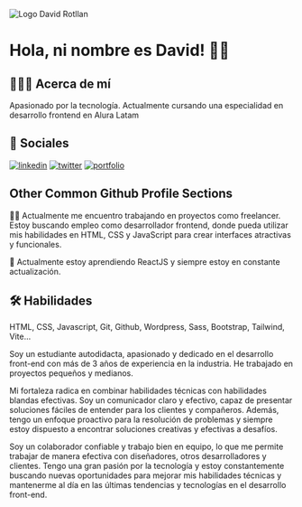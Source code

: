 ![Logo David Rotllan](https://www.abom.com.mx/invex/2019/00-Layouts/01-invex/imagenes/portada-david-rotllan.png)

# Hola, ni nombre es David! 👋🏻


## 👨🏻‍💻 Acerca de mí

Apasionado por la tecnología. Actualmente cursando una especialidad en desarrollo frontend en Alura Latam


## 🔗 Sociales
[![linkedin](https://img.shields.io/badge/linkedin-0A66C2?style=for-the-badge&logo=linkedin&logoColor=white)](https://www.linkedin.com/in/dalivera)
[![twitter](https://img.shields.io/badge/twitter-1DA1F2?style=for-the-badge&logo=twitter&logoColor=white)](https://twitter.com/dav_rot_oli)
[![portfolio](https://img.shields.io/badge/mi_portfolio_en_proceso-000?style=for-the-badge&logo=ko-fi&logoColor=white)](https://katherineoelsner.com/)

## Other Common Github Profile Sections
👩‍💻 Actualmente me encuentro trabajando en proyectos como freelancer. Estoy buscando empleo como desarrollador frontend, donde pueda utilizar mis habilidades en HTML, CSS y JavaScript para crear interfaces atractivas y funcionales.

🧠 Actualmente estoy aprendiendo ReactJS y siempre estoy en constante actualización.




## 🛠 Habilidades
HTML, CSS, Javascript, Git, Github, Wordpress, Sass, Bootstrap, Tailwind, Vite...

Soy un estudiante autodidacta,  apasionado y dedicado en el desarrollo front-end con más de 3 años de experiencia en la industria. He trabajado en proyectos pequeños y medianos.

Mi fortaleza radica en combinar habilidades técnicas con habilidades blandas efectivas. Soy un comunicador claro y efectivo, capaz de presentar soluciones fáciles de entender para los clientes y compañeros. Además, tengo un enfoque proactivo para la resolución de problemas y siempre estoy dispuesto a encontrar soluciones creativas y efectivas a desafíos.

Soy un colaborador confiable y trabajo bien en equipo, lo que me permite trabajar de manera efectiva con diseñadores, otros desarrolladores y clientes. Tengo una gran pasión por la tecnología y estoy constantemente buscando nuevas oportunidades para mejorar mis habilidades técnicas y mantenerme al día en las últimas tendencias y tecnologías en el desarrollo front-end.
